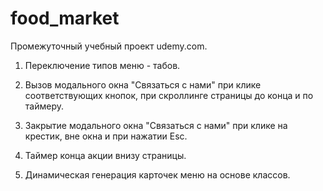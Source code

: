 # food_market
Промежуточный учебный проект udemy.com.

1. Переключение типов меню - табов.

2. Вызов модального окна "Связаться с нами" при клике соответствующих кнопок,
при скроллинге страницы до конца и по таймеру.

3. Закрытие модального окна "Связаться с нами" при клике на крестик,
вне окна и при нажатии Esc.

4. Таймер конца акции внизу страницы.

5. Динамическая генерация карточек меню на основе классов.
